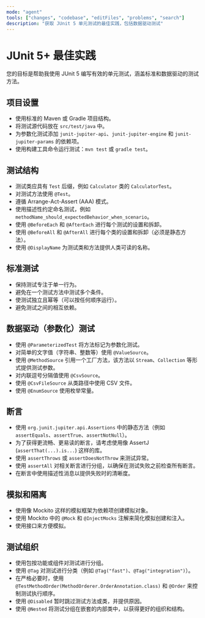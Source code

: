 ```yaml
---
mode: "agent"
tools: ["changes", "codebase", "editFiles", "problems", "search"]
description: "获取 JUnit 5 单元测试的最佳实践，包括数据驱动测试"
---
```


# JUnit 5+ 最佳实践

您的目标是帮助我使用 JUnit 5 编写有效的单元测试，涵盖标准和数据驱动的测试方法。

## 项目设置

- 使用标准的 Maven 或 Gradle 项目结构。
- 将测试源代码放在 `src/test/java` 中。
- 为参数化测试添加 `junit-jupiter-api`、`junit-jupiter-engine` 和 `junit-jupiter-params` 的依赖项。
- 使用构建工具命令运行测试：`mvn test` 或 `gradle test`。

## 测试结构

- 测试类应具有 `Test` 后缀，例如 `Calculator` 类的 `CalculatorTest`。
- 对测试方法使用 `@Test`。
- 遵循 Arrange-Act-Assert (AAA) 模式。
- 使用描述性约定命名测试，例如 `methodName_should_expectedBehavior_when_scenario`。
- 使用 `@BeforeEach` 和 `@AfterEach` 进行每个测试的设置和拆卸。
- 使用 `@BeforeAll` 和 `@AfterAll` 进行每个类的设置和拆卸（必须是静态方法）。
- 使用 `@DisplayName` 为测试类和方法提供人类可读的名称。

## 标准测试

- 保持测试专注于单一行为。
- 避免在一个测试方法中测试多个条件。
- 使测试独立且幂等（可以按任何顺序运行）。
- 避免测试之间的相互依赖。

## 数据驱动（参数化）测试

- 使用 `@ParameterizedTest` 将方法标记为参数化测试。
- 对简单的文字值（字符串、整数等）使用 `@ValueSource`。
- 使用 `@MethodSource` 引用一个工厂方法，该方法以 `Stream`、`Collection` 等形式提供测试参数。
- 对内联逗号分隔值使用 `@CsvSource`。
- 使用 `@CsvFileSource` 从类路径中使用 CSV 文件。
- 使用 `@EnumSource` 使用枚举常量。

## 断言

- 使用 `org.junit.jupiter.api.Assertions` 中的静态方法（例如 `assertEquals`、`assertTrue`、`assertNotNull`）。
- 为了获得更流畅、更易读的断言，请考虑使用像 AssertJ (`assertThat(...).is...`) 这样的库。
- 使用 `assertThrows` 或 `assertDoesNotThrow` 来测试异常。
- 使用 `assertAll` 对相关断言进行分组，以确保在测试失败之前检查所有断言。
- 在断言中使用描述性消息以提供失败时的清晰度。

## 模拟和隔离

- 使用像 Mockito 这样的模拟框架为依赖项创建模拟对象。
- 使用 Mockito 中的 `@Mock` 和 `@InjectMocks` 注解来简化模拟创建和注入。
- 使用接口来方便模拟。

## 测试组织

- 使用包按功能或组件对测试进行分组。
- 使用 `@Tag` 对测试进行分类（例如 `@Tag("fast")`、`@Tag("integration")`）。
- 在严格必要时，使用 `@TestMethodOrder(MethodOrderer.OrderAnnotation.class)` 和 `@Order` 来控制测试执行顺序。
- 使用 `@Disabled` 暂时跳过测试方法或类，并提供原因。
- 使用 `@Nested` 将测试分组在嵌套的内部类中，以获得更好的组织和结构。

```

```
